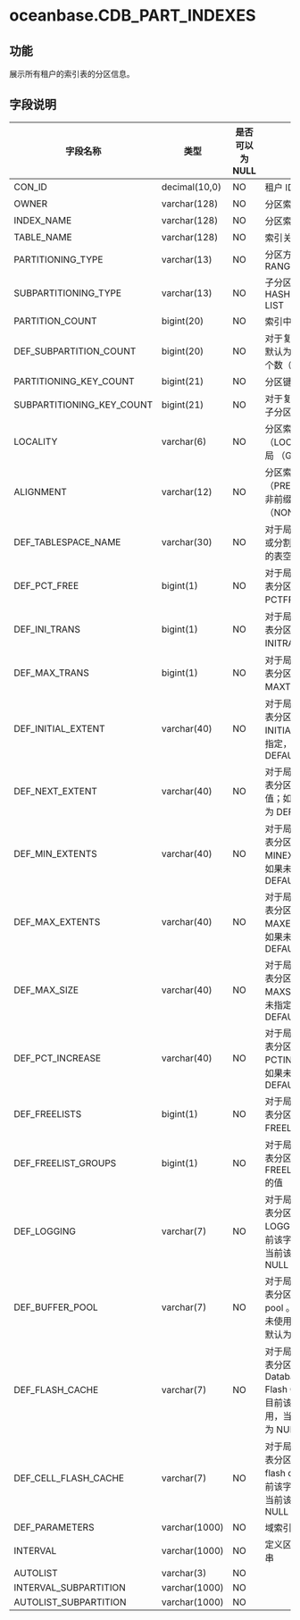 oceanbase.CDB_PART_INDEXES 
===============================================



功能 
-------------------

展示所有租户的索引表的分区信息。

字段说明 
----------------------



|           字段名称            |      类型       | 是否可以为 NULL |                                                                                     描述                                                                                     |
|---------------------------|---------------|------------|----------------------------------------------------------------------------------------------------------------------------------------------------------------------------|
| CON_ID                    | decimal(10,0) | NO         | 租户 ID                                                                                                                                                                      |
| OWNER                     | varchar(128)  | NO         | 分区索引所有者                                                                                                                                                                    |
| INDEX_NAME                | varchar(128)  | NO         | 分区索引的名字                                                                                                                                                                    |
| TABLE_NAME                | varchar(128)  | NO         | 索引关联的表的名字                                                                                                                                                                  |
| PARTITIONING_TYPE         | varchar(13)   | NO         | 分区方式: * HASH   * RANGE   * LIST        |
| SUBPARTITIONING_TYPE      | varchar(13)   | NO         | 子分区的分区方式: * HASH   * RANGE   * LIST    |
| PARTITION_COUNT           | bigint(20)    | NO         | 索引中分区个数                                                                                                                                                                    |
| DEF_SUBPARTITION_COUNT    | bigint(20)    | NO         | 对于复合分区索引，默认为子分区的分区个数（如果指定）                                                                                                                                                 |
| PARTITIONING_KEY_COUNT    | bigint(21)    | NO         | 分区键中列的个数                                                                                                                                                                   |
| SUBPARTITIONING_KEY_COUNT | bigint(21)    | NO         | 对于复合分区索引，子分区分区键个数                                                                                                                                                          |
| LOCALITY                  | varchar(6)    | NO         | 分区索引是局部（LOCAL） 还是全局 （GLOBAL）                                                                                                                                               |
| ALIGNMENT                 | varchar(12)   | NO         | 分区索引是前缀（PREFIXED）还是非前缀 （NON_PREFIXED）                                                                                                                                      |
| DEF_TABLESPACE_NAME       | varchar(30)   | NO         | 对于局部索引, 添加或分割表分区时默认的表空间                                                                                                                                                    |
| DEF_PCT_FREE              | bigint(1)     | NO         | 对于局部索引， 添加表分区时默认 PCTFREE 值                                                                                                                                                 |
| DEF_INI_TRANS             | bigint(1)     | NO         | 对于局部索引，添加表分区时默认 INITRANS 值                                                                                                                                                 |
| DEF_MAX_TRANS             | bigint(1)     | NO         | 对于局部索引，添加表分区时默认 MAXTRANS 的值                                                                                                                                                |
| DEF_INITIAL_EXTENT        | varchar(40)   | NO         | 对于局部索引，添加表分区时默认 INITIAL 值。如果未指定，值为 DEFAULT                                                                                                                                 |
| DEF_NEXT_EXTENT           | varchar(40)   | NO         | 对于局部索引，添加表分区时默认 NEXT 值；如果未指定，值为 DEFAULT                                                                                                                                    |
| DEF_MIN_EXTENTS           | varchar(40)   | NO         | 对于局部索引，添加表分区时默认 MINEXTENTS 值。如果未指定，值为 DEFAULT                                                                                                                              |
| DEF_MAX_EXTENTS           | varchar(40)   | NO         | 对于局部索引，添加表分区时默认 MAXEXTENTS 值。如果未指定，值为 DEFAULT                                                                                                                              |
| DEF_MAX_SIZE              | varchar(40)   | NO         | 对于局部索引，添加表分区时默认 MAXSIZE 值；如果未指定，值为 DEFAULT                                                                                                                                 |
| DEF_PCT_INCREASE          | varchar(40)   | NO         | 对于局部索引，添加表分区时默认 PCTINCREASE 值；如果未指定，值为 DEFAULT                                                                                                                             |
| DEF_FREELISTS             | bigint(1)     | NO         | 对于局部索引，添加表分区时默认 FREELISTS 的值                                                                                                                                               |
| DEF_FREELIST_GROUPS       | bigint(1)     | NO         | 对于局部索引，添加表分区时默认 FREELIST GROUPS 的值                                                                                                                                         |
| DEF_LOGGING               | varchar(7)    | NO         | 对于局部索引，添加表分区时默认 LOGGING 参数。目前该字段暂未使用，当前该字段默认为 NULL                                                                                                                         |
| DEF_BUFFER_POOL           | varchar(7)    | NO         | 对于局部索引，添加表分区时默认 buffer pool 。目前该字段暂未使用，当前该字段默认为 NULL                                                                                                                       |
| DEF_FLASH_CACHE           | varchar(7)    | NO         | 对于局部索引，添加表分区时默认 Database Smart Flash Cache hint。目前该字段暂未使用，当前该字段默认为 NULL                                                                                                    |
| DEF_CELL_FLASH_CACHE      | varchar(7)    | NO         | 对于局部索引, 添加表分区时默认 cell flash cache hint。目前该字段暂未使用，当前该字段默认为 NULL                                                                                                             |
| DEF_PARAMETERS            | varchar(1000) | NO         | 域索引的默认参数串                                                                                                                                                                  |
| INTERVAL                  | varchar(1000) | NO         | 定义区间划分的字符串                                                                                                                                                                 |
| AUTOLIST                  | varchar(3)    | NO         |                                                                                                                                                                            |
| INTERVAL_SUBPARTITION     | varchar(1000) | NO         |                                                                                                                                                                            |
| AUTOLIST_SUBPARTITION     | varchar(1000) | NO         |                                                                                                                                                                            |



